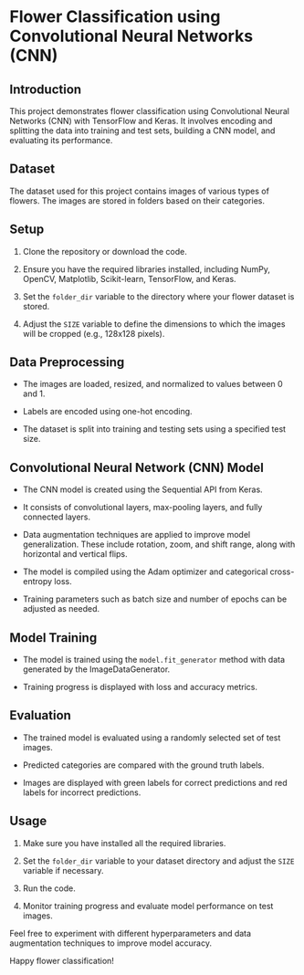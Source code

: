 # Flower Classification using Convolutional Neural Networks (CNN)

## Introduction

This project demonstrates flower classification using Convolutional Neural Networks (CNN) with TensorFlow and Keras. It involves encoding and splitting the data into training and test sets, building a CNN model, and evaluating its performance.

## Dataset

The dataset used for this project contains images of various types of flowers. The images are stored in folders based on their categories.

## Setup

1. Clone the repository or download the code.

2. Ensure you have the required libraries installed, including NumPy, OpenCV, Matplotlib, Scikit-learn, TensorFlow, and Keras.

3. Set the `folder_dir` variable to the directory where your flower dataset is stored.

4. Adjust the `SIZE` variable to define the dimensions to which the images will be cropped (e.g., 128x128 pixels).

## Data Preprocessing

- The images are loaded, resized, and normalized to values between 0 and 1.

- Labels are encoded using one-hot encoding.

- The dataset is split into training and testing sets using a specified test size.

## Convolutional Neural Network (CNN) Model

- The CNN model is created using the Sequential API from Keras.

- It consists of convolutional layers, max-pooling layers, and fully connected layers.

- Data augmentation techniques are applied to improve model generalization. These include rotation, zoom, and shift range, along with horizontal and vertical flips.

- The model is compiled using the Adam optimizer and categorical cross-entropy loss.

- Training parameters such as batch size and number of epochs can be adjusted as needed.

## Model Training

- The model is trained using the `model.fit_generator` method with data generated by the ImageDataGenerator.

- Training progress is displayed with loss and accuracy metrics.

## Evaluation

- The trained model is evaluated using a randomly selected set of test images.

- Predicted categories are compared with the ground truth labels.

- Images are displayed with green labels for correct predictions and red labels for incorrect predictions.

## Usage

1. Make sure you have installed all the required libraries.

2. Set the `folder_dir` variable to your dataset directory and adjust the `SIZE` variable if necessary.

3. Run the code.

4. Monitor training progress and evaluate model performance on test images.

Feel free to experiment with different hyperparameters and data augmentation techniques to improve model accuracy.

Happy flower classification!
